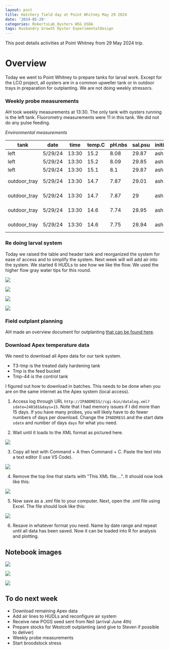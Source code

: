 ```yaml
---
layout: post
title: Hatchery field day at Point Whitney May 29 2024
date: '2024-05-29'
categories: RobertsLab_Oysters WSG_USDA
tags: Husbandry Growth Oyster ExperimentalDesign
---
```


This post details activities at Point Whitney from 29 May 2024 trip.  

# Overview 

Today we went to Point Whitney to prepare tanks for larval work. Except for the LCO project, all oysters are in a common upweller tank or in outdoor trays in preparation for outplanting. We are not doing weekly stressors. 

### Weekly probe measurements

AH took weekly measurements at 13:30. The only tank with oysters running is the left tank. Fluorometry measurements were 11 in this tank. We did not do any pulse feeding. 

*Environmental measurements*  

| tank         | date    | time  | temp.C | pH.nbs | sal.psu | initials | notes      |
|--------------|---------|-------|--------|--------|---------|----------|------------|
| left         | 5/29/24 | 13:30 | 15.2   | 8.08   | 29.87   | ash      | tank       |
| left         | 5/29/24 | 13:30 | 15.2   | 8.09   | 29.85   | ash      | silo       |
| left         | 5/29/24 | 13:30 | 15.1   | 8.1    | 29.87   | ash      | silo       |
| outdoor_tray | 5/29/24 | 13:30 | 14.7   | 7.87   | 29.01   | ash      | large POGS |
| outdoor_tray | 5/29/24 | 13:30 | 14.7   | 7.87   | 29      | ash      | large POGS |
| outdoor_tray | 5/29/24 | 13:30 | 14.6   | 7.74   | 28.95   | ash      | small POGS |
| outdoor_tray | 5/29/24 | 13:30 | 14.6   | 7.75   | 28.94   | ash      | small POGS |

### Re doing larval system 

Today we raised the table and header tank and reorganized the system for ease of access and to simplify the system. Next week will will add air into the system. We started 6 HUDLs to see how we like the flow. We used the higher flow gray water tips for this round.  

![](https://github.com/AHuffmyer/ASH_Putnam_Lab_Notebook/blob/master/images/NotebookImages/oysters/wsg_usda/20240529/pic2.jpeg?raw=true)

![](https://github.com/AHuffmyer/ASH_Putnam_Lab_Notebook/blob/master/images/NotebookImages/oysters/wsg_usda/20240529/pic3.jpeg?raw=true)

![](https://github.com/AHuffmyer/ASH_Putnam_Lab_Notebook/blob/master/images/NotebookImages/oysters/wsg_usda/20240529/pic4.jpeg?raw=true)

![](https://github.com/AHuffmyer/ASH_Putnam_Lab_Notebook/blob/master/images/NotebookImages/oysters/wsg_usda/20240529/pic5.jpeg?raw=true)

### Field outplant planning 

AH made an overview document for outplanting [that can be found here](https://github.com/RobertsLab/project-gigas-conditioning/blob/main/planning/summer-2024-outplanting.md).  

### Download Apex temperature data 

We need to download all Apex data for our tank system. 

- T3-tmp is the treated daily hardening tank
- Tmp is the feed bucket
- Tmp-44 is the control tank

I figured out how to download in batches. This needs to be done when you are on the same internet as the Apex system (local access).  

1. Access log through URL `http://IPADDRESS//cgi-bin/datalog.xml?sdate=240101&days=15`. Note that I had memory issues if I did more than 15 days. If you have many probes, you will likely have to do fewer numbers of days per download. Change the `IPADDRESS` and the start date `sdate` and number of days `days` for what you need. 

2. Wait until it loads to the XML format as pictured here. 

![](https://github.com/AHuffmyer/ASH_Putnam_Lab_Notebook/blob/master/images/NotebookImages/oysters/wsg_usda/20240529/apex1.png?raw=true)

3. Copy all text with Command + A then Command + C. Paste the text into a text editor (I use VS Code). 

![](https://github.com/AHuffmyer/ASH_Putnam_Lab_Notebook/blob/master/images/NotebookImages/oysters/wsg_usda/20240529/apex2.png?raw=true)

4. Remove the top line that starts with "This XML file....". It should now look like this: 

![](https://github.com/AHuffmyer/ASH_Putnam_Lab_Notebook/blob/master/images/NotebookImages/oysters/wsg_usda/20240529/apex3.png?raw=true)

5. Now save as a .xml file to your computer. Next, open the .xml file using Excel. The file should look like this:  

![](https://github.com/AHuffmyer/ASH_Putnam_Lab_Notebook/blob/master/images/NotebookImages/oysters/wsg_usda/20240529/apex4.png?raw=true)

6. Resave in whatever format you need. Name by date range and repeat until all data has been saved. Now it can be loaded into R for analysis and plotting.  

## Notebook images 

![](https://github.com/AHuffmyer/ASH_Putnam_Lab_Notebook/blob/master/images/NotebookImages/oysters/wsg_usda/20240529/nb1.jpeg?raw=true)  

![](https://github.com/AHuffmyer/ASH_Putnam_Lab_Notebook/blob/master/images/NotebookImages/oysters/wsg_usda/20240529/nb2.jpeg?raw=true)  

![](https://github.com/AHuffmyer/ASH_Putnam_Lab_Notebook/blob/master/images/NotebookImages/oysters/wsg_usda/20240529/nb3.jpeg?raw=true)
 
## To do next week 

- Download remaining Apex data 
- Add air lines to HUDLs and reconfigure air system 
- Receive new POGS seed sent from Neil (arrival June 4th) 
- Prepare stocks for Westcott outplanting (and give to Steven if possible to deliver) 
- Weekly probe measurements 
- Start broodstock stress 
